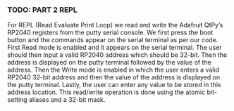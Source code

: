 ### TODO: PART 2 REPL 

For REPL (Read Evaluate Print Loop) we read and write the Adafruit QtPy’s RP2040 registers from the putty serial console. We first press the boot button and the commands appear on the serial terminal as per our code. First Read mode is enabled and it appears on the serial terminal. The user should then input a valid RP2040 address which should be 32-bit. Then the address is displayed on the putty terminal followed by the value of the address. Then the Write mode is enabled in which the user enters a valid RP2040 32-bit address and then the value of the address is displayed on the putty terminal. Lastly, the user can enter any value to be stored in this address location. This read/write operation is done using the atomic bit-setting aliases and a 32-bit mask. 
